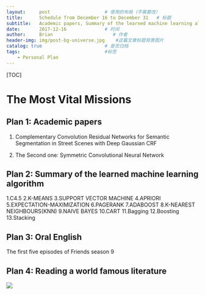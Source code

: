 ```yaml
---
layout:     post                    # 使用的布局（不需要改）
title:      Schedule from December 16 to December 31   # 标题 
subtitle:   Academic papers, Summary of the learned machine learning algorithm, Oral English
date:       2017-12-16              # 时间
author:     Brian                      # 作者
header-img: img/post-bg-universe.jpg    #这篇文章标题背景图片
catalog: true                       # 是否归档
tags:                               #标签
    - Personal Plan
---
```


[TOC]

# The Most Vital Missions

## Plan 1:  Academic papers

1. Complementary Convolution Residual Networks for Semantic   Segmentation in Street Scenes with Deep Gaussian CRF

2. The Second one: Symmetric Convolutional Neural Network 

## Plan 2: Summary of the learned machine learning algorithm

1.C4.5
2.K-MEANS
3.SUPPORT VECTOR MACHINE
4.APRIORI
5.EXPECTATION-MAXIMIZATION
6.PAGERANK
7.ADABOOST
8.K-NEAREST NEIGHBOURS(KNN)
9.NAIVE BAYES
10.CART
11.Bagging
12.Boosting
13.Stacking

## Plan 3: Oral English

 The first five episodes of Friends season 9

## Plan 4: Reading a world famous literature

![](http://ww1.sinaimg.cn/large/b4c0024fgy1fmj0lkpx39j205807ggli.jpg)

